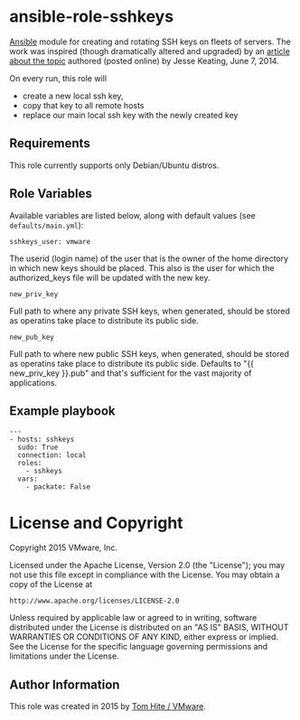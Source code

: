 # ansible-role-sshkeys

[Ansible](https://github.com/ansible/ansible) module for creating
and rotating SSH keys on fleets of servers.  The work was inspired (though
dramatically altered and upgraded) by an
[article about the topic](https://derpops.bike/2014/06/07/ssh-key-rotation-with-ansible/)
authored (posted online) by Jesse Keating, June 7, 2014.

On every run, this role will 
* create a new local ssh key,
* copy that key to all remote hosts
* replace our main local ssh key with the newly created key

## Requirements

This role currently supports only Debian/Ubuntu distros.

## Role Variables

Available variables are listed below, along with default values (see `defaults/main.yml`):

    sshkeys_user: vmware

The userid (login name) of the user that is the owner of the home directory in which new keys should be placed.
This also is the user for which the authorized_keys file will be updated with the new key.

    new_priv_key

Full path to where any private SSH keys, when generated, should be stored as operatins take place to distribute its public side.

    new_pub_key

Full path to where new public SSH keys, when generated, should be stored as operatins take place to distribute its public side.
Defaults to "{{ new_priv_key }}.pub" and that's sufficient for the vast majority of applications.

## Example playbook

```
---
- hosts: sshkeys
  sudo: True
  connection: local
  roles:
    - sshkeys
  vars:
    - packate: False
```

# License and Copyright
 
Copyright 2015 VMware, Inc.

Licensed under the Apache License, Version 2.0 (the "License");
you may not use this file except in compliance with the License.
You may obtain a copy of the License at

    http://www.apache.org/licenses/LICENSE-2.0

Unless required by applicable law or agreed to in writing, software
distributed under the License is distributed on an "AS IS" BASIS,
WITHOUT WARRANTIES OR CONDITIONS OF ANY KIND, either express or implied.
See the License for the specific language governing permissions and
limitations under the License.

## Author Information

This role was created in 2015 by [Tom Hite / VMware](http://www.vmware.com/).
